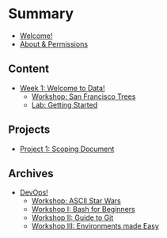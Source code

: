 # Summary

* [Welcome!](README.md)
* [About & Permissions](tools/about/ABOUT.md)

## Content
* [Week 1: Welcome to Data!](week-1/README.md)    
    * [Workshop: San Francisco Trees](week-1/workshop/README.md)     
    * [Lab: Getting Started](week-1/lab/README.md) 

<!--    
* [Week 2: Pandas!](week-2/README.md)    
    * [Workshop: IMDB & UFOs](week-2/workshop/README.md)     
    * [Lab: Gap Inc. Sales](week-2/lab/README.md)  
    
* [Week 3: Data Cleaning!](week-3/README.md)    
    * [Workshop: Harry Potter and the Notebook of Secrets](week-3/workshop/README.md)     
    * [Lab: Gap Inc. Sales](week-3/lab/README.md)  
    
* [Week 4: Data Viz!](week-4/README.md)    
    * [Workshop: Airbnb Listings](week-4/workshop/README.md)     
    * [Lab: Node Welcome Survey](week-4/lab/README.md)  
        
* [Week 6: Machine Learning!](week-6/README.md)    
    * [Workshop I: Human Intuition](week-6/workshop/intro-ml.md)    
    * [Workshop II: Heart Disease](week-6/workshop/README.md)     
    * [Lab: Predict Node Majors](week-6/lab/README.md)  

* [Week 7: Algorithms!](week-7/README.md)    
    * [Workshop I: Decision Trees](week-7/workshop/README.md)    
    * [Workshop II: K-Nearest Neighbors](week-7/workshop/README.md)     
    * [Lab: Trees Under the Hood](week-7/lab/README.md)  

* [Week 8: Tuning Models!](week-8/README.md)    
    * [Workshop: Classification Metrics](week-8/workshop/README.md)    

* [Week 9: NLP & Scraping!](week-9/README.md)    
    * [Workshop I: Web Scraping](week-9/workshop/README.md)    
    * [Workshop II: Sentiment Analysis](week-9/workshop/README.md)     

* [Week 10: Show & Tell!](week-10/README.md)    

-->

## Projects
* [Project 1: Scoping Document](projects/project-1/README.md)  
<!--
* [Project 2: Impact EDA](projects/project-2/README.md)    

* [Project 3: Impact ML](projects/project-3/README.md)    
-->

## Archives

* [DevOps!](archives/devops/README.md)    
    * [Workshop: ASCII Star Wars](archives/devops/workshop/README.md)     
    * [Workshop I: Bash for Beginners](archives/devops/workshop/bash.md)    
    * [Workshop II: Guide to Git](archives/devops/workshop/git.md)    
    * [Workshop III: Environments made Easy](archives/devops/workshop/venv.md)    